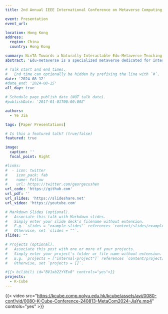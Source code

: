 ```yaml
---
title: 2nd Annual IEEE International Conference on Metaverse Computing, Networking, and Applications

event: Presentation
event_url: 

location: Hong Kong
address:
  region: China
  country: Hong Kong

summary: NivTA Towards a Naturally Interactable Edu-Metaverse Teaching Assistant for CAVE
abstract: 'Edu-metaverse is a specialized metaverse dedicated for interactive education in an immersive environment. Its main purpose is to immerse the learners in a digital environment and conduct learning activities that could mirror reality. Not only does it enable activities that may be difficult to perform in the real world, but it also extends the interaction to personalized and CL. This is a more effective pedagogical approach as it tends to enhance the motivation and engagement of students and it increases their active participation in lessons delivered. To this extend, we propose to realize an interactive virtual teaching assistant called NivTA. To make NivTA easily accessible and engaging by multiple users simultaneously, we also propose to use a CAVE virtual environment (CAVE-VR) as a “metaverse window” into concepts, ideas, topics, and learning activities. The students simply need to step into the CAVE-VR and interact with a life-size teaching assistant that they can engage with naturally, as if they are approaching a real person. Instead of textbased interaction currently developed for large language models (LLM), NivTA is given additional cues regarding the users so it can react more naturally via a specific prompt design. For example, the user can simply point to an educational concept and ask NivTA to explain what it is. To guide NivTA onto the educational concept, the prompt is also designed to feed in an educational KG to provide NivTA with the context of the student’s question. The NivTA system is an integration of several components that are discussed in this paper. We further describe how the system is designed and implemented, along with potential applications and future work on interactive collaborative edumetaverse environments dedicated for teaching and learning.'

# Talk start and end times.
#   End time can optionally be hidden by prefixing the line with `#`.
date: '2024-08-12'
#date_end: '2024-08-15'
all_day: true

# Schedule page publish date (NOT talk date).
#publishDate: '2017-01-01T00:00:00Z'

authors:
  - Ye Jia

tags: [Paper Presentations]

# Is this a featured talk? (true/false)
featured: true

image:
  caption: ''
  focal_point: Right

#links:
#  - icon: twitter
#    icon_pack: fab
#    name: Follow
#    url: https://twitter.com/georgecushen
url_code: 'https://github.com'
url_pdf: ''
url_slides: 'https://slideshare.net'
url_video: 'https://youtube.com'

# Markdown Slides (optional).
#   Associate this talk with Markdown slides.
#   Simply enter your slide deck's filename without extension.
#   E.g. `slides = "example-slides"` references `content/slides/example-slides.md`.
#   Otherwise, set `slides = ""`.
slides: ""

# Projects (optional).
#   Associate this post with one or more of your projects.
#   Simply enter your project's folder or file name without extension.
#   E.g. `projects = ["internal-project"]` references `content/project/deep-learning/index.md`.
#   Otherwise, set `projects = []`.

#{{< bilibili id="BV1xb22YYEv8" controls="yes">}}
projects:
  - K-Cube
---
```



{{< video src="https://kcube.comp.polyu.edu.hk/kcube/assets/avi/0080-conf/vid/0080-K-Cube-Conference-240813-MetaCom2024-JiaYe.mp4" controls="yes" >}}



